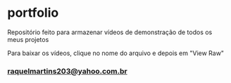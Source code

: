 # portfolio

Repositório feito para armazenar vídeos de demonstração de todos os meus projetos

Para baixar os vídeos, clique no nome do arquivo e depois em "View Raw"

### raquelmartins203@yahoo.com.br
